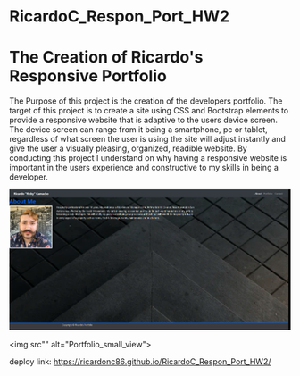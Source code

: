# RicardoC_Respon_Port_HW2

# The Creation of Ricardo's Responsive Portfolio

The Purpose of this project is the creation of the developers portfolio. The target of this project is to create a site using CSS and Bootstrap elements to provide a responsive website that is adaptive to the users device screen. The device screen can range from it being a smartphone, pc or tablet, regardless of what screen the user is using the site will adjust instantly and give the user a visually pleasing, organized, readible website. 
By conducting this project I understand on why having a responsive website is important in the users experience and constructive to my skills in being a developer.



<img src="https://github.com/ricardonc86/RicardoC_Respon_Port_HW2/blob/main/images/screencapture-ricardonc86-github-io-RicardoC-Respon-Port-HW2-2021-02-01-10_36_20.png" alt="Portfolio_full_view"/>

<img src"" alt="Portfolio_small_view">


deploy link: https://ricardonc86.github.io/RicardoC_Respon_Port_HW2/